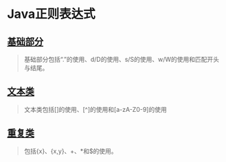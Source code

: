# Java正则表达式

## [基础部分](1.Basic_Regex.java)

> 基础部分包括“.”的使用、d/D的使用、s/S的使用、w/W的使用和匹配开头与结尾。

## [文本类](2.Character_Class.java)

> 文本类包括[]的使用、[^]的使用和[a-zA-Z0-9]的使用

## [重复类](3.Repetition.java)

> 包括{x}、{x,y}、+、*和$的使用。

